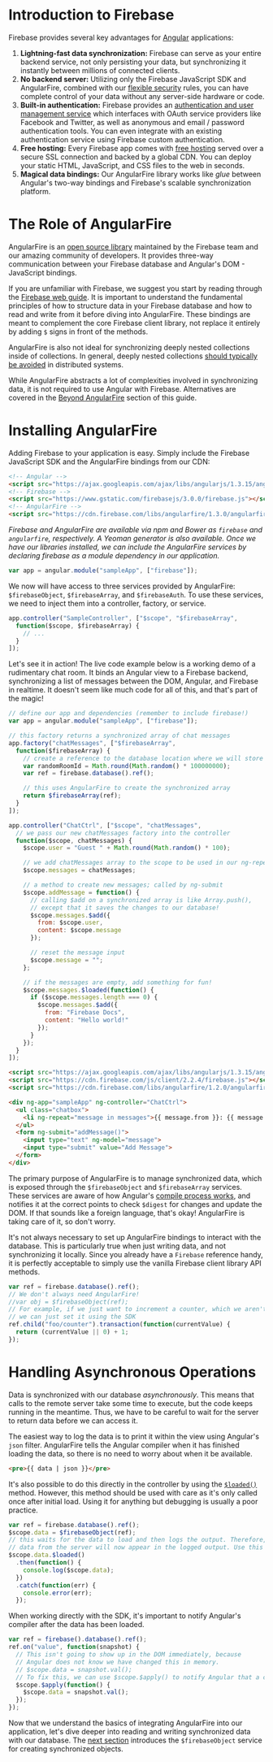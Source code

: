 # Introduction to Firebase

Firebase provides several key advantages for [Angular](http://www.angularjs.org/) applications:

1. **Lightning-fast data synchronization:** Firebase can serve as your entire backend service, not only persisting your data, but synchronizing it instantly between millions of connected clients.
2. **No backend server:** Utilizing only the Firebase JavaScript SDK and AngularFire, combined with our [flexible security](https://firebase.google.com/docs/database/security/) rules, you can have complete control of your data without any server-side hardware or code.
3. **Built-in authentication:** Firebase provides an [authentication and user management service](https://firebase.google.com/docs/database/security/) which interfaces with OAuth service providers like Facebook and Twitter, as well as anonymous and email / password authentication tools. You can even integrate with an existing authentication service using Firebase custom authentication.
4. **Free hosting:** Every Firebase app comes with [free hosting](https://firebase.google.com/docs/hosting/) served over a secure SSL connection and backed by a global CDN. You can deploy your static HTML, JavaScript, and CSS files to the web in seconds.
5. **Magical data bindings:** Our AngularFire library works like *glue* between Angular's two-way bindings and Firebase's scalable synchronization platform.

# The Role of AngularFire

AngularFire is an [open source library](https://github.com/firebase/angularfire) maintained by the Firebase team and our amazing community of developers. It provides three-way communication between your Firebase database and Angular's DOM - JavaScript bindings.

If you are unfamiliar with Firebase, we suggest you start by reading through the [Firebase web guide](https://firebase.google.com/docs/database/web/start). It is important to understand the fundamental principles of how to structure data in your Firebase database and how to read and write from it before diving into AngularFire. These bindings are meant to complement the core Firebase client library, not replace it entirely by adding `$` signs in front of the methods.

AngularFire is also not ideal for synchronizing deeply nested collections inside of collections. In general, deeply nested collections [should typically be avoided](https://firebase.google.com/docs/database/web/structure-data) in distributed systems.

While AngularFire abstracts a lot of complexities involved in synchronizing data, it is not required to use Angular with Firebase. Alternatives are covered in the [Beyond AngularFire](guide/beyond-angularfire.md) section of this guide.

# Installing AngularFire

Adding Firebase to your application is easy. Simply include the Firebase JavaScript SDK and the AngularFire bindings from our CDN:

```html
<!-- Angular -->
<script src="https://ajax.googleapis.com/ajax/libs/angularjs/1.3.15/angular.min.js"></script>
<!-- Firebase -->
<script src="https://www.gstatic.com/firebasejs/3.0.0/firebase.js"></script>
<!-- AngularFire -->
<script src="https://cdn.firebase.com/libs/angularfire/1.3.0/angularfire.min.js"></script>
```
*Firebase and AngularFire are available via npm and Bower as `firebase` and `angularfire`, respectively. A Yeoman generator is also available.
Once we have our libraries installed, we can include the AngularFire services by declaring firebase as a module dependency in our application.*

```js
var app = angular.module("sampleApp", ["firebase"]);
```

We now will have access to three services provided by AngularFire: `$firebaseObject`, `$firebaseArray`, and `$firebaseAuth`. To use these services, we need to inject them into a controller, factory, or service.

```js
app.controller("SampleController", ["$scope", "$firebaseArray",
  function($scope, $firebaseArray) {
    // ...
  }
]);
```

Let's see it in action! The live code example below is a working demo of a rudimentary chat room. It binds an Angular view to a Firebase backend, synchronizing a list of messages between the DOM, Angular, and Firebase in realtime. It doesn't seem like much code for all of this, and that's part of the magic!

```js
// define our app and dependencies (remember to include firebase!)
var app = angular.module("sampleApp", ["firebase"]);

// this factory returns a synchronized array of chat messages
app.factory("chatMessages", ["$firebaseArray",
  function($firebaseArray) {
    // create a reference to the database location where we will store our data
    var randomRoomId = Math.round(Math.random() * 100000000);
    var ref = firebase.database().ref();

    // this uses AngularFire to create the synchronized array
    return $firebaseArray(ref);
  }
]);

app.controller("ChatCtrl", ["$scope", "chatMessages",
  // we pass our new chatMessages factory into the controller
  function($scope, chatMessages) {
    $scope.user = "Guest " + Math.round(Math.random() * 100);

    // we add chatMessages array to the scope to be used in our ng-repeat
    $scope.messages = chatMessages;

    // a method to create new messages; called by ng-submit
    $scope.addMessage = function() {
      // calling $add on a synchronized array is like Array.push(),
      // except that it saves the changes to our database!
      $scope.messages.$add({
        from: $scope.user,
        content: $scope.message
      });

      // reset the message input
      $scope.message = "";
    };

    // if the messages are empty, add something for fun!
    $scope.messages.$loaded(function() {
      if ($scope.messages.length === 0) {
        $scope.messages.$add({
          from: "Firebase Docs",
          content: "Hello world!"
        });
      }
    });
  }
]);
```

```html
<script src="https://ajax.googleapis.com/ajax/libs/angularjs/1.3.15/angular.min.js"></script>
<script src="https://cdn.firebase.com/js/client/2.2.4/firebase.js"></script>
<script src="https://cdn.firebase.com/libs/angularfire/1.2.0/angularfire.min.js"></script>

<div ng-app="sampleApp" ng-controller="ChatCtrl">
  <ul class="chatbox">
    <li ng-repeat="message in messages">{{ message.from }}: {{ message.content }}</li>
  </ul>
  <form ng-submit="addMessage()">
    <input type="text" ng-model="message">
    <input type="submit" value="Add Message">
  </form>
</div>
```

The primary purpose of AngularFire is to manage synchronized data, which is exposed through the `$firebaseObject` and `$firebaseArray` services. These services are aware of how Angular's [compile process works](https://docs.angularjs.org/guide/compiler), and notifies it at the correct points to check `$digest` for changes and update the DOM. If that sounds like a foreign language, that's okay! AngularFire is taking care of it, so don't worry.

It's not always necessary to set up AngularFire bindings to interact with the database. This is particularly true when just writing data, and not synchronizing it locally. Since you already have a `Firebase` reference handy, it is perfectly acceptable to simply use the vanilla Firebase client library API methods.

```js
var ref = firebase.database().ref();
// We don't always need AngularFire!
//var obj = $firebaseObject(ref);
// For example, if we just want to increment a counter, which we aren't displaying locally,
// we can just set it using the SDK
ref.child("foo/counter").transaction(function(currentValue) {
  return (currentValue || 0) + 1;
});
```

# Handling Asynchronous Operations

Data is synchronized with our database *asynchronously*. This means that calls to the remote server take some time to execute, but the code keeps running in the meantime. Thus, we have to be careful to wait for the server to return data before we can access it.

The easiest way to log the data is to print it within the view using Angular's `json` filter. AngularFire tells the Angular compiler when it has finished loading the data, so there is no need to worry about when it be available.

```html
<pre>{{ data | json }}</pre>
```

It's also possible to do this directly in the controller by using the [`$loaded()`](https://angularfire.firebaseapp.com/api.html#angularfire-firebaseobject-loaded) method. However, this method should be used with care as it's only called once after initial load. Using it for anything but debugging is usually a poor practice.

```js
var ref = firebase.database().ref();
$scope.data = $firebaseObject(ref);
// this waits for the data to load and then logs the output. Therefore,
// data from the server will now appear in the logged output. Use this with care!
$scope.data.$loaded()
  .then(function() {
    console.log($scope.data);
  })
  .catch(function(err) {
    console.error(err);
  });
```

When working directly with the SDK, it's important to notify Angular's compiler after the data has been loaded.

```js
var ref = firebase().database().ref();
ref.on("value", function(snapshot) {
  // This isn't going to show up in the DOM immediately, because
  // Angular does not know we have changed this in memory.
  // $scope.data = snapshot.val();
  // To fix this, we can use $scope.$apply() to notify Angular that a change occurred.
  $scope.$apply(function() {
    $scope.data = snapshot.val();
  });
});
```

Now that we understand the basics of integrating AngularFire into our application, let's dive deeper into reading and writing synchronized data with our database. The [next section](synchronized-objects.md) introduces the `$firebaseObject` service for creating synchronized objects.
